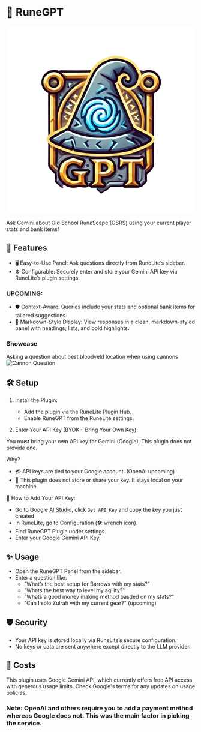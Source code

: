 # 🧠 RuneGPT

<div style="text-align:center">
    
![RuneGPT](https://raw.githubusercontent.com/Kamran14/RuneGPT/refs/heads/master/src/main/resources/com/kamrant/runegpt/logo.png)

</div>

Ask Gemini about Old School RuneScape (OSRS) using your current player stats and bank items!

## 🚀 Features
- 🖥️ Easy-to-Use Panel: Ask questions directly from RuneLite’s sidebar.
- ⚙️ Configurable: Securely enter and store your Gemini API key via RuneLite’s plugin settings.

### UPCOMING:
- 🛡️ Context-Aware: Queries include your stats and optional bank items for tailored suggestions.
- 🔹 Markdown-Style Display: View responses in a clean, markdown-styled panel with headings, lists, and bold highlights.

### Showcase
Asking a question about best bloodveld location when using cannons
![Cannon Question](https://i.imgur.com/kaggxs8.png)

## 🛠️ Setup
1. Install the Plugin:
    - Add the plugin via the RuneLite Plugin Hub.
    - Enable RuneGPT from the RuneLite settings.

2. Enter Your API Key (BYOK – Bring Your Own Key):

You must bring your own API key for Gemini (Google). This plugin does not provide one.

Why?

- 💳 API keys are tied to your Google account. (OpenAI upcoming)
- 🚫 This plugin does not store or share your key. It stays local on your machine.

🔑 How to Add Your API Key:
- Go to Google [AI Studio](https://aistudio.google.com/app/apikey), click `Get API Key` and copy the key you just created
- In RuneLite, go to Configuration (🛠️ wrench icon).
- Find RuneGPT Plugin under settings.
- Enter your Google Gemini API Key.

## ✨ Usage

- Open the RuneGPT Panel from the sidebar.
- Enter a question like:
    - "What’s the best setup for Barrows with my stats?"
    - "Whats the best way to level my agility?"
    - "Whats a good money making method basded on my stats?"
    - "Can I solo Zulrah with my current gear?" (upcoming)

## 🛡️ Security

- Your API key is stored locally via RuneLite’s secure configuration.
- No keys or data are sent anywhere except directly to the LLM provider.

## 💸 Costs

This plugin uses Google Gemini API, which currently offers free API access with generous usage limits. Check Google's terms for any updates on usage policies.
### Note: OpenAI and others require you to add a payment method whereas Google does not. This was the main factor in picking the service.
